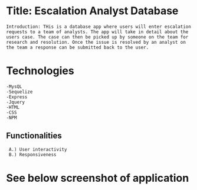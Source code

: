 # Title: Escalation Analyst Database
    Introduction: THis is a database app where users will enter escalation requests to a team of analysts. The app will take in detail about the users case. The case can then be picked up by someone on the team for research and resolution. Once the issue is resolved by an analyst on the team a response can be submitted back to the user.
# Technologies
    -MysQL
    -Sequelize
    -Express
    -Jquery
    -HTML
    -CSS
    -NPM
## Functionalities
     A.) User interactivity
     B.) Responsiveness

# See below screenshot of application 
